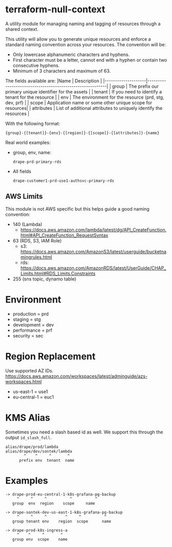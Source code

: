 # terraform-null-context
A utility module for managing naming and tagging of resources through a shared
context.

This utility will allow you to generate unique resources and enforce a standard
naming convention across your resources.  The convention will be:

- Only lowercase alphanumeric characters and hyphens.
- First character must be a letter, cannot end with a hyphen or contain two
 consecutive hyphens.
- Minimum of 3 characters and maximum of 63.

The fields available are:
|Name                | Description                                              |
|--------------------|----------------------------------------------------------|
| group              | The prefix our primary unique identifier for the assets  |
| tenant             | If you need to identify a tenant for the resource        |
| env                | The environment for the resource (prd, stg, dev, prf)    |
| scope              | Application name or some other unique scope for resources|
| attributes         | List of additional attributes to uniquely identify the resources  |

With the following format:

```
{group}-{[tenant]}-{env}-{[region]}-{[scope]}-{[attributes]}-{name}
```

Real world examples:

- group, env, name:
    ```
    drape-prd-primary-rds
    ```

- All fields
    ```
    drape-customer1-prd-use1-authsvc-primary-rds
    ```

## AWS Limits
This module is not AWS specific but this helps guide a good naming convention:

- 140 (Lambda)
  - https://docs.aws.amazon.com/lambda/latest/dg/API_CreateFunction.html#API_CreateFunction_RequestSyntax
- 63 (RDS, S3, IAM Role)
  - s3: https://docs.aws.amazon.com/AmazonS3/latest/userguide/bucketnamingrules.html
  - rds: https://docs.aws.amazon.com/AmazonRDS/latest/UserGuide/CHAP_Limits.html#RDS_Limits.Constraints
- 255 (sns topic, dynamo table) 

# Environment
- production = prd
- staging = stg
- development = dev
- performance = prf
- security = sec

# Region Replacement
Use supported AZ IDs.
https://docs.aws.amazon.com/workspaces/latest/adminguide/azs-workspaces.html

- us-east-1 = use1
- eu-central-1 = euc1

# KMS Alias
Sometimes you need a slash based id as well.  We support this through the
output `id_slash_full`.

```
alias/drape/prod/lambda
alias/drape/dev/sontek/lambda
        ^    ^     ^       ^
      prefix env  tenant  name
```

# Examples
```
-> drape-prod-eu-central-1-k8s-grafana-pg-backup
     ^     ^     ^          ^          ^
   group  env  region    scope     name

-> drape-sontek-dev-us-east-1-k8s-grafana-pg-backup
     ^     ^     ^        ^     ^          ^
   group tenant env    region  scope      name

-> drape-prod-k8s-ingress-a
     ^    ^     ^       ^
   group env  scope    name
```
